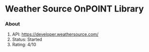 # Weather Source OnPOINT Library

### About
1. API: https://developer.weathersource.com/
2. Status: Started
3. Rating: 4/10